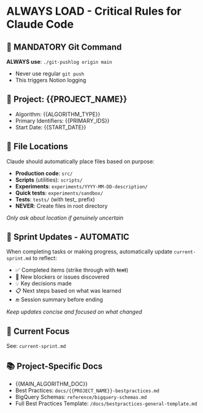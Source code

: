 # ALWAYS LOAD - Critical Rules for Claude Code

## 🚨 MANDATORY Git Command
**ALWAYS use**: `./git-pushlog origin main`
- Never use regular `git push`
- This triggers Notion logging

## 📁 Project: {{PROJECT_NAME}}
- Algorithm: {{ALGORITHM_TYPE}}
- Primary Identifiers: {{PRIMARY_IDS}}
- Start Date: {{START_DATE}}

## 📁 File Locations
Claude should automatically place files based on purpose:
- **Production code**: `src/`
- **Scripts** (utilities): `scripts/`
- **Experiments**: `experiments/YYYY-MM-DD-description/`
- **Quick tests**: `experiments/sandbox/`
- **Tests**: `tests/` (with test_ prefix)
- **NEVER**: Create files in root directory

*Only ask about location if genuinely uncertain*

## 📝 Sprint Updates - AUTOMATIC
When completing tasks or making progress, automatically update `current-sprint.md` to reflect:
- ✅ Completed items (strike through with ~~text~~)
- 🚧 New blockers or issues discovered
- 💡 Key decisions made
- 📋 Next steps based on what was learned
- 🔚 Session summary before ending

*Keep updates concise and focused on what changed*

## 🎯 Current Focus
See: `current-sprint.md`

## 📚 Project-Specific Docs
- {{MAIN_ALGORITHM_DOC}}
- Best Practices: `docs/{{PROJECT_NAME}}-bestpractices.md`
- BigQuery Schemas: `reference/bigquery-schemas.md`
- Full Best Practices Template: `/docs/bestpractices-general-template.md`
